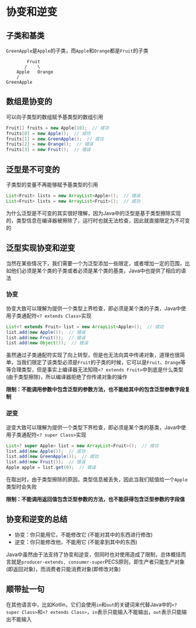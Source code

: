 # 协变和逆变

## 子类和基类

`GreenApple`是`Apple`的子类，而`Apple`和`Orange`都是`Fruit`的子类

```text
        Fruit
       /    \
    Apple   Orange
    /
GreenApple
```

## 数组是协变的

可以向子类型的数组赋予基类型的数组引用

```java
Fruit[] fruits = new Apple[10];  // 成功
fruits[0] = new Apple();  // 成功
fruits[1] = new GreenApple();  // 成功
fruits[2] = new Orange();  // 错误
fruits[3] = new Fruit();  // 错误
```

## 泛型是不可变的

子类型的变量不再能够赋予基类型的引用

```java
List<Fruit> lists = new ArrayList<Apple>();  // 错误
List<Fruit> lists = new ArrayList<Fruit>();  // 成功
```

为什么泛型是不可变的其实很好理解，因为Java中的泛型是基于类型擦除实现的，类型信息在编译器被擦除了，运行时也就无法检查，因此就直接限定为不可变的

## 泛型实现协变和逆变

当然在某些情况下，我们需要一个为泛型添加一些限定，或者增加一定的范围，比如他们必须是某个类的子类或者必须是某个类的基类，Java中也提供了相应的语法

### 协变

协变大致可以理解为提供一个类型上界检查，即必须是某个类的子类，Java中使用子类通配符`<? extends Class>`实现

```java
List<? extends Fruit> list = new ArrayList<Apple>();  // 成功
list.add(new Apple());  // 错误
list.add(new Fruit());  // 错误
list.add(new Object());  // 错误
```

虽然通过子类通配符实现了向上转型，但是也无法向其中传递对象，道理也很简单，当我们限定了该类型必须是`Fruit`的子类的时候，它可以是`Fruit`、`Orange`等等合理类型，但是事实上编译器无法知晓`<? extends Fruit>`中到底是什么类型(由于类型擦除)，所以编译器拒绝了你传递对象的操作

**限制：不能调用参数中包含泛型的参数方法，也不能给其中的包含泛型参数字段复制**

### 逆变

逆变大致可以理解为提供一个类型下界检查，即必须是某个类的基类，Java中使用子类通配符`<? super Class>`实现

```java
List<? super Apple> list = new ArrayList<Fruit>();  // 成功
list.add(new Apple());  // 成功
list.add(new GreenApple());  // 成功
list.add(new Fruit());  // 错误
Apple apple = list.get(0);  // 错误
```

在取出时，由于类型擦除的原因，类型信息被丢失，因此当我们赋值给一个`Apple`类型时会失败

**限制：不能调用返回值包含泛型参数的方法，也不能获得包含泛型参数的字段值**

## 协变和逆变的总结

- 协变：你只能用它，不能修改它 (不能对其中的东西进行修改)
- 逆变：你只能修改他，不能用它 (不能拿到其中的东西)

Java中虽然由于法支持了协变和逆变，但同时也对使用造成了限制，总体概括而言就是`producer-extends, consumer-super`PECS原则，即生产者只能生产对象(即返回对象)，而消费者只能消费对象(即修改对象)

## 顺带扯一句

在其他语言中，比如Kotlin，它们会使用`in`和`out`的关键词来代替Java中的`<? super Class>`和`<? extends Class>`，`in`表示只能输入不能输出，`out`表示只能输出不能输入